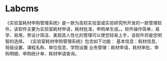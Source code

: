 # Labcms
 《实验室耗材申购管理系统》是一款为高校实验室或实验研究所开发的一款管理软件。该软件主要为实验室耗材申请，耗材批准，申购单生成。。软件操作简单，易学、易用，界设计简洁、美观其人性化的管理可以使您轻易上手，该软件将是您明智的选择。 《实验室耗材申购管理系统》包含如下功能： 基本信息：耗材信息、班级设置、课程名称、单位信息、学院设置 业务管理：耗材申请、耗材审批、申购明细、申购统计单、耗材申请查询。
